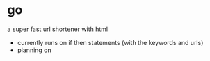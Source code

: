 # go
a super fast url shortener with html
- currently runs on if then statements (with the keywords and urls)
- planning on
